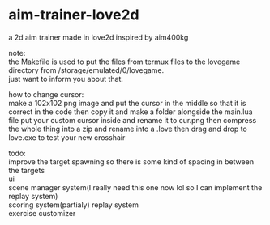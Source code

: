# aim-trainer-love2d

a 2d aim trainer made in love2d inspired by aim400kg

note:  
    the Makefile is used to put the files from termux files to the lovegame directory from /storage/emulated/0/lovegame.  
just want to inform you about that.  

how to change cursor:  
    make a 102x102 png image and put the cursor in the middle so that it is correct in the code then copy it and make a folder alongside the main.lua file put your custom cursor inside and rename it to cur.png then compress the whole thing into a zip and rename into a .love then drag and drop to love.exe to test your new crosshair  

todo:  
    improve the target spawning so there is some kind of spacing in between the targets  
    ui  
    scene manager system(I really need this one now lol so I can implement the replay system)  
    scoring system(partialy) 
    replay system  
    exercise customizer  
